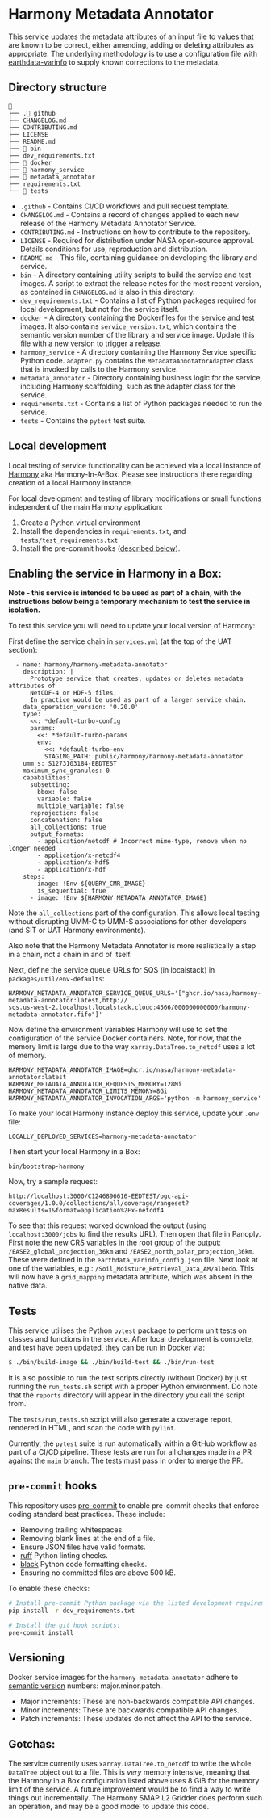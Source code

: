 # Harmony Metadata Annotator

This service updates the metadata attributes of an input file to values that
are known to be correct, either amending, adding or deleting attributes as
appropriate. The underlying methodology is to use a configuration file with
[earthdata-varinfo](https://github.com/nasa/earthdata-varinfo) to supply known
corrections to the metadata.

## Directory structure

```
📁
├── .📁 github
├── CHANGELOG.md
├── CONTRIBUTING.md
├── LICENSE
├── README.md
├── 📁 bin
├── dev_requirements.txt
├── 📁 docker
├── 📁 harmony_service
├── 📁 metadata_annotator
├── requirements.txt
└── 📁 tests
```

* `.github` - Contains CI/CD workflows and pull request template.
* `CHANGELOG.md` - Contains a record of changes applied to each new release
  of the Harmony Metadata Annotator Service.
* `CONTRIBUTING.md` -  Instructions on how to contribute to the repository.
* `LICENSE` - Required for distribution under NASA open-source approval.
  Details conditions for use, reproduction and distribution.
* `README.md` - This file, containing guidance on developing the library and service.
* `bin` - A directory containing utility scripts to build the service and test
  images. A script to extract the release notes for the most recent version, as
  contained in `CHANGELOG.md` is also in this directory.
* `dev_requirements.txt` - Contains a list of Python packages required for local
  development, but not for the service itself.
* `docker` - A directory containing the Dockerfiles for the service and test
  images. It also contains `service_version.txt`, which contains the semantic
  version number of the library and service image. Update this file with a new
  version to trigger a release.
* `harmony_service` - A directory containing the Harmony Service specific Python
  code. `adapter.py` contains the `MetadataAnnotatorAdapter` class that is
  invoked by calls to the Harmony service.
* `metadata_annotator` - Directory containing business logic for the service,
  including Harmony scaffolding, such as the adapter class for the service.
* `requirements.txt` - Contains a list of Python packages needed to run the service.
* `tests` -  Contains the `pytest` test suite.

## Local development

Local testing of service functionality can be achieved via a local instance of
[Harmony](https://github.com/nasa/harmony) aka Harmony-In-A-Box. Please see instructions there
regarding creation of a local Harmony instance.

For local development and testing of library modifications or small functions independent of the main Harmony application:

1. Create a Python virtual environment
1. Install the dependencies in `requirements.txt`, and `tests/test_requirements.txt`
1. Install the pre-commit hooks ([described below](#pre-commit-hooks)).

## Enabling the service in Harmony in a Box:

**Note - this service is intended to be used as part of a chain, with the
instructions below being a temporary mechanism to test the service in
isolation.**

To test this service you will need to update your local version of Harmony:

First define the service chain in `services.yml` (at the top of the UAT section):

```
  - name: harmony/harmony-metadata-annotator
    description: |
      Prototype service that creates, updates or deletes metadata attributes of
      NetCDF-4 or HDF-5 files.
      In practice would be used as part of a larger service chain.
    data_operation_version: '0.20.0'
    type:
      <<: *default-turbo-config
      params:
        <<: *default-turbo-params
        env:
          <<: *default-turbo-env
          STAGING_PATH: public/harmony/harmony-metadata-annotator
    umm_s: S1273103184-EEDTEST
    maximum_sync_granules: 0
    capabilities:
      subsetting:
        bbox: false
        variable: false
        multiple_variable: false
      reprojection: false
      concatenation: false
      all_collections: true
      output_formats:
        - application/netcdf # Incorrect mime-type, remove when no longer needed
        - application/x-netcdf4
        - application/x-hdf5
        - application/x-hdf
    steps:
      - image: !Env ${QUERY_CMR_IMAGE}
        is_sequential: true
      - image: !Env ${HARMONY_METADATA_ANNOTATOR_IMAGE}
```

Note the `all_collections` part of the configuration. This allows local testing
without disrupting UMM-C to UMM-S associations for other developers (and SIT or
UAT Harmony environments).

Also note that the Harmony Metadata Annotator is more realistically a step in
a chain, not a chain in and of itself.

Next, define the service queue URLs for SQS (in localstack) in
`packages/util/env-defaults`:

```
HARMONY_METADATA_ANNOTATOR_SERVICE_QUEUE_URLS='["ghcr.io/nasa/harmony-metadata-annotator:latest,http://
sqs.us-west-2.localhost.localstack.cloud:4566/000000000000/harmony-metadata-annotator.fifo"]'
```
Now define the environment variables Harmony will use to set the configuration
of the service Docker containers. Note, for now, that the memory limit is large
due to the way `xarray.DataTree.to_netcdf` uses a lot of memory.

```
HARMONY_METADATA_ANNOTATOR_IMAGE=ghcr.io/nasa/harmony-metadata-annotator:latest
HARMONY_METADATA_ANNOTATOR_REQUESTS_MEMORY=128Mi
HARMONY_METADATA_ANNOTATOR_LIMITS_MEMORY=8Gi
HARMONY_METADATA_ANNOTATOR_INVOCATION_ARGS='python -m harmony_service'
```

To make your local Harmony instance deploy this service, update your `.env` file:

```
LOCALLY_DEPLOYED_SERVICES=harmony-metadata-annotator
```

Then start your local Harmony in a Box:

```
bin/bootstrap-harmony
```

Now, try a sample request:

```
http://localhost:3000/C1246896616-EEDTEST/ogc-api-coverages/1.0.0/collections/all/coverage/rangeset?maxResults=1&format=application%2Fx-netcdf4
```

To see that this request worked download the output (using `localhost:3000/jobs`
to find the results URL). Then open that file in Panoply. First note the new CRS
variables in the root group of the output: `/EASE2_global_projection_36km` and
`/EASE2_north_polar_projection_36km`. These were defined in the
`earthdata_varinfo_config.json` file. Next look at one of the variables, e.g.:
`/Soil_Moisture_Retrieval_Data_AM/albedo`. This will now have a `grid_mapping`
metadata attribute, which was absent in the native data.

## Tests

This service utilises the Python `pytest` package to perform unit tests on
classes and functions in the service. After local development is complete, and
test have been updated, they can be run in Docker via:

```bash
$ ./bin/build-image && ./bin/build-test && ./bin/run-test
```

It is also possible to run the test scripts directly (without Docker) by just
running the `run_tests.sh` script with a proper Python environment. Do note
that the `reports` directory will appear in the directory you call the script from.

The `tests/run_tests.sh` script will also generate a coverage report, rendered
in HTML, and scan the code with `pylint`.

Currently, the `pytest` suite is run automatically within a GitHub workflow
as part of a CI/CD pipeline. These tests are run for all changes made in a PR
against the `main` branch. The tests must pass in order to merge the PR.

## `pre-commit` hooks

This repository uses [pre-commit](https://pre-commit.com/) to enable pre-commit
checks that enforce coding standard best practices. These include:

* Removing trailing whitespaces.
* Removing blank lines at the end of a file.
* Ensure JSON files have valid formats.
* [ruff](https://github.com/astral-sh/ruff) Python linting checks.
* [black](https://black.readthedocs.io/en/stable/index.html) Python code
  formatting checks.
* Ensuring no committed files are above 500 kB.

To enable these checks:

```bash
# Install pre-commit Python package via the listed development requirements:
pip install -r dev_requirements.txt

# Install the git hook scripts:
pre-commit install
```

## Versioning

Docker service images for the `harmony-metadata-annotator` adhere to [semantic
version](https://semver.org/) numbers: major.minor.patch.

* Major increments: These are non-backwards compatible API changes.
* Minor increments: These are backwards compatible API changes.
* Patch increments: These updates do not affect the API to the service.

## Gotchas:

The service currently uses `xarray.DataTree.to_netcdf` to write the whole
`DataTree` object out to a file. This is _very_ memory intensive, meaning that
the Harmony in a Box configuration listed above uses 8 GiB for the memory limit
of the service. A future improvement would be to find a way to write things out
incrementally. The Harmony SMAP L2 Gridder does perform such an operation, and
may be a good model to update this code.
